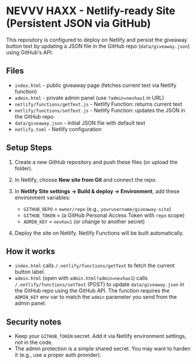# NEVVV HAXX - Netlify-ready Site (Persistent JSON via GitHub)

This repository is configured to deploy on Netlify and persist the giveaway button text
by updating a JSON file in the GitHub repo (`data/giveaway.json`) using GitHub's API.

## Files
- `index.html` - public giveaway page (fetches current text via Netlify function)
- `admin.html` - private admin panel (use `?admin=nevhax1` in URL)
- `netlify/functions/getText.js` - Netlify Function: returns current text
- `netlify/functions/setText.js` - Netlify Function: updates the JSON in the GitHub repo
- `data/giveaway.json` - initial JSON file with default text
- `netlify.toml` - Netlify configuration

## Setup Steps

1. Create a new GitHub repository and push these files (or upload the folder).
2. In Netlify, choose **New site from Git** and connect the repo.
3. In **Netlify Site settings → Build & deploy → Environment**, add these environment variables:
   - `GITHUB_REPO` = `owner/repo` (e.g., `yourusername/giveaway-site`)
   - `GITHUB_TOKEN` = (a GitHub Personal Access Token with `repo` scope)
   - `ADMIN_KEY` = `nevhax1` (or change to another secret)

4. Deploy the site on Netlify. Netlify Functions will be built automatically.

## How it works
- `index.html` calls `/.netlify/functions/getText` to fetch the current button label.
- `admin.html` (open with `admin.html?admin=nevhax1`) calls `/.netlify/functions/setText` (POST)
  to update `data/giveaway.json` in the GitHub repo using the GitHub API. The function requires the `ADMIN_KEY` env var to match the `admin` parameter you send from the admin panel.

## Security notes
- Keep your `GITHUB_TOKEN` secret. Add it via Netlify environment settings, not in the code.
- The admin protection is a simple shared secret. You may want to harden it (e.g., use a proper auth provider).

